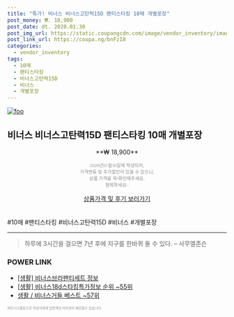 ```yaml
--- 
title: "특가! 비너스 비너스고탄력15D 팬티스타킹 10매 개별포장" 
post_money: ₩. 18,900 
post_date: dt. 2020.01.30 
post_img_url: https://static.coupangcdn.com/image/vendor_inventory/images/2018/05/15/11/7/cfbc7641-11df-4b68-ad16-a44e9369c42e.jpg 
post_link_url: https://coupa.ng/bnFzI8 
categories: 
  - vendor_inventory 
tags: 
  - 10매 
  - 팬티스타킹 
  - 비너스고탄력15D 
  - 비너스 
  - 개별포장 
--- 
```

[![foo](https://static.coupangcdn.com/image/vendor_inventory/images/2018/05/15/11/7/cfbc7641-11df-4b68-ad16-a44e9369c42e.jpg)](https://coupa.ng/bnFzI8) 

## 비너스 비너스고탄력15D 팬티스타킹 10매 개별포장 
<p style="text-align: center;">**₩ 18,900**</p> 
<p style="text-align: center;"><span style="color: #898c8f; font-family: Georgia,Times,serif; font-size: 0.75em;">2020년01월30일에 작성되어, <br>가격변동 및 추가할인이 있을 수 있으니,<br> 상품 가격을 꼭!확인해주세요.<br>행복하세요~</span> 
</p>	 
<div markdown="0" style="text-align: center;"><a href="https://coupa.ng/bnFzI8" class="btn btn--success">상품가격 및 후기 보러가기</a></div> 
<br><br> 
  #10매 #팬티스타킹 #비너스고탄력15D #비너스 #개별포장 
<hr> 

> 하루에 3시간을 걸으면 7년 후에 지구를 한바퀴 돌 수 있다. – 사무엘존슨 


### POWER LINK

* <a href="https://blog.naver.com/santokki14/221768442161" target="_blank"> [생활] 비너스브라팬티세트 정보 </a>
* <a href="https://blog.naver.com/fasyy4321/221773032781" target="_blank"> [생활] 비너스18d스타킹특가정보 순위 ~55위</a>
* <a href="https://blog.naver.com/santokki14/221778901543" target="_blank">생활 / 비너스거들 베스트 ~57위</a>

<span style="color: #898c8f; font-family: Georgia,Times,serif; font-size: 0.55em;">파트너스활동으로 작성자에게 일정액의 커미션이 제공될수 있습니다.</span> 
